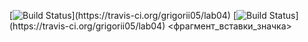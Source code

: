 [![Build Status](https://travis-ci.org/grigorii05/lab04.svg?branch=mas..)](https://travis-ci.org/grigorii05/lab04)
[![Build Status](https://travis-ci.org/grigorii05/lab04.svg?branch=mas..)](https://travis-ci.org/grigorii05/lab04)
<фрагмент_вставки_значка>
